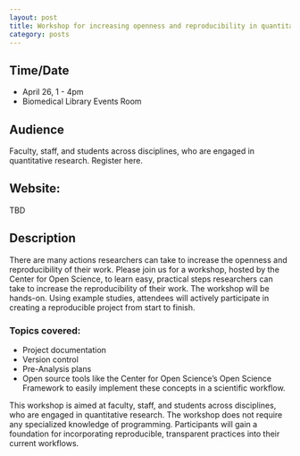 ```yaml
---
layout: post
title: Workshop for increasing openness and reproducibility in quantitative research
category: posts
---
```


## Time/Date 

* April 26, 1 - 4pm 
* Biomedical Library Events Room 

## Audience 

Faculty, staff, and students across disciplines, who are engaged in quantitative research. Register here. 

## Website: 

TBD 

## Description

There are many actions researchers can take to increase the openness and reproducibility of their work. Please join us for a workshop, hosted by the Center for Open Science, to learn easy, practical steps researchers can take to increase the reproducibility of their work. The workshop will be hands-on. Using example studies, attendees will actively participate in creating a reproducible project from start to finish.

### Topics covered:

* Project documentation
* Version control
* Pre-Analysis plans
* Open source tools like the Center for Open Science’s Open Science Framework to easily implement these concepts in a  scientific workflow. 

This workshop is aimed at faculty, staff, and students across disciplines, who are engaged in quantitative research. The workshop does not require any specialized knowledge of programming. Participants will gain a foundation for incorporating reproducible, transparent practices into their current workflows.